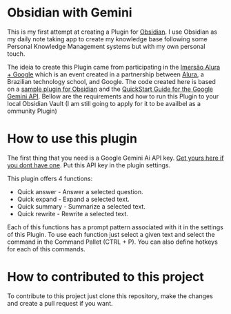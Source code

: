 # Obsidian with Gemini

This is my first attempt at creating a Plugin for [Obsidian](https://obsidian.md). I use Obsidian as my daily note taking app to create my knowledge base following some Personal Knowledge Management systems but with my own personal touch. 

The ideia to create this Plugin came from participating in the [Imersão Alura + Google](https://www.alura.com.br/artigos/imersao-ia) which is an event created in a partnership between [Alura](https://www.alura.com.br/), a Brazilian technology school, and Google. The code created here is based on a [sample plugin for Obsidian](https://github.com/obsidianmd/obsidian-sample-plugin) and the [QuickStart Guide for the Google Gemini API](https://ai.google.dev/gemini-api/docs/ai-studio-quickstart). Bellow are the requirements and how to run this Plugin to your local Obsidian Vault (I am still going to apply for it to be availbel as a ommunity Plugin) 

# How to use this plugin 

The first thing that you need is a Google Gemini Ai API key. [Get yours here if you dont have one](https://aistudio.google.com/app/u/1/apikey). Put this API key in the plugin settings. 

This plugin offers 4 functions:

- Quick answer - Answer a selected question. 
- Quick expand - Expand a selected text.
- Quick summary - Summarize a selected text. 
- Quick rewrite - Rewrite a selected text. 

Each of this functions has a prompt pattern associated with it in the settings of this Plugin. To use each function just select a given text and select the command in the Command Pallet (CTRL + P). You can also define hotkeys for each of this commands. 

# How to contributed to this project

To contribute to this project just clone this repository, make the changes and create a pull request if you want. 

